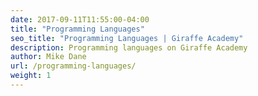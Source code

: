 ```yaml
---
date: 2017-09-11T11:55:00-04:00
title: "Programming Languages"
seo_title: "Programming Languages | Giraffe Academy"
description: Programming languages on Giraffe Academy
author: Mike Dane
url: /programming-languages/
weight: 1
---
```

